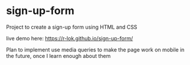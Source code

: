 # sign-up-form

Project to create a sign-up form using HTML and CSS

live demo here: https://r-lok.github.io/sign-up-form/

Plan to implement use media queries to make the page work on mobile in the future, once I learn enough about them
